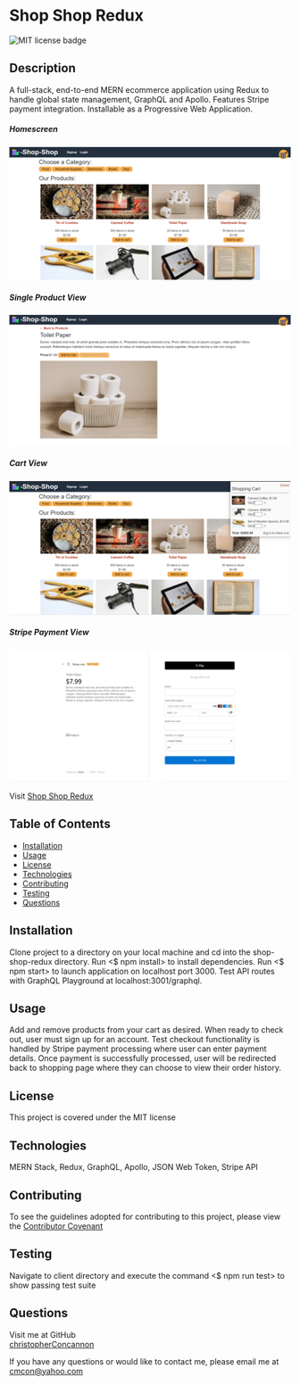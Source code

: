 # Shop Shop Redux

![MIT license badge](https://img.shields.io/badge/license-MIT-green)

## Description
A full-stack, end-to-end MERN ecommerce application using Redux to handle global state management, GraphQL and Apollo.  Features Stripe payment integration. Installable as a Progressive Web Application.  

##### Homescreen
![Homescreen Screenshot](./assets/images/screenshot.png)
##### Single Product View
![Single Product View Screenshot](./assets/images/screenshot2.png)
##### Cart View
![Cart View Screenshot](./assets/images/screenshot3.png)
##### Stripe Payment View
![Stripe Payment View Screenshot](./assets/images/screenshot4.png)


Visit [Shop Shop Redux](https://shop-shop-redux-xo.herokuapp.com/)

## Table of Contents
  * [Installation](#installation)
  * [Usage](#usage)
  * [License](#license)
  * [Technologies](#technologies)
  * [Contributing](#contributing)
  * [Testing](#testing)
  * [Questions](#questions)
  
## Installation
Clone project to a directory on your local machine and cd into the shop-shop-redux directory.  Run <$ npm install> to install dependencies.  Run <$ npm start> to launch application on localhost port 3000.  Test API routes with GraphQL Playground at localhost:3001/graphql.

## Usage
Add and remove products from your cart as desired.  When ready to check out, user must sign up for an account. Test checkout functionality is handled by Stripe payment processing where user can enter payment details.  Once payment is successfully processed, user will be redirected back to shopping page where they can choose to view their order history.

## License 
This project is covered under the MIT license 

## Technologies 
MERN Stack, Redux, GraphQL, Apollo, JSON Web Token, Stripe API


## Contributing
To see the guidelines adopted for contributing to this project, please view the [Contributor Covenant](https://www.contributor-covenant.org/version/2/0/code_of_conduct/code_of_conduct.txt)

## Testing
Navigate to client directory and execute the command <$ npm run test> to show passing test suite

## Questions
Visit me at GitHub  
[christopherConcannon](https://github.com/christopherConcannon)
  
If you have any questions or would like to contact me, please email me at  
[cmcon@yahoo.com](mailto:cmcon@yahoo.com)
